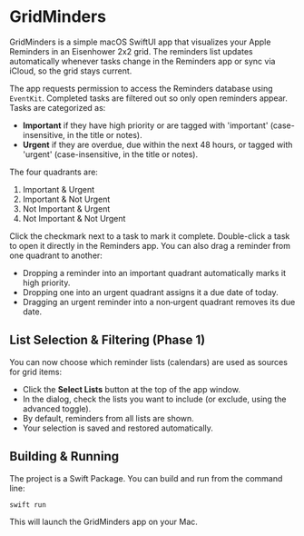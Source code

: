 # GridMinders

GridMinders is a simple macOS SwiftUI app that visualizes your Apple Reminders in an Eisenhower 2x2 grid.
The reminders list updates automatically whenever tasks change in the Reminders app or sync via iCloud, so the grid stays current.

The app requests permission to access the Reminders database using `EventKit`. Completed tasks are filtered out so only open reminders appear. Tasks are categorized as:

- **Important** if they have high priority or are tagged with 'important' (case-insensitive, in the title or notes).
- **Urgent** if they are overdue, due within the next 48 hours, or tagged with 'urgent' (case-insensitive, in the title or notes).

The four quadrants are:

1. Important & Urgent
2. Important & Not Urgent
3. Not Important & Urgent
4. Not Important & Not Urgent

Click the checkmark next to a task to mark it complete. Double-click a task to open it directly in the Reminders app.
You can also drag a reminder from one quadrant to another:
- Dropping a reminder into an important quadrant automatically marks it high
  priority.
- Dropping one into an urgent quadrant assigns it a due date of today.
- Dragging an urgent reminder into a non‑urgent quadrant removes its due date.

## List Selection & Filtering (Phase 1)

You can now choose which reminder lists (calendars) are used as sources for grid items:
- Click the **Select Lists** button at the top of the app window.
- In the dialog, check the lists you want to include (or exclude, using the advanced toggle).
- By default, reminders from all lists are shown.
- Your selection is saved and restored automatically.

## Building & Running

The project is a Swift Package. You can build and run from the command line:

```bash
swift run
```

This will launch the GridMinders app on your Mac.
